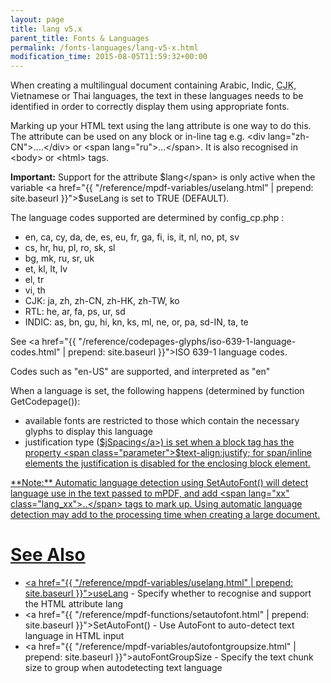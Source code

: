 ```yaml
---
layout: page
title: lang v5.x
parent_title: Fonts & Languages
permalink: /fonts-languages/lang-v5-x.html
modification_time: 2015-08-05T11:59:32+00:00
---
```


When creating a multilingual document containing Arabic, Indic,
<acronym title="Chinese-Japanese-Korean languages">CJK</acronym>, Vietnamese or Thai languages, the text in these
languages needs to be identified in order to correctly display them using appropriate fonts.

Marking up your HTML text using the lang attribute is one way to do this. The attribute can be used on any block or
in-line tag e.g. &lt;div lang="zh-CN"&gt;....&lt;/div&gt; or &lt;span lang="ru"&gt;...&lt;/span&gt;. It is also
recognised in &lt;body&gt; or &lt;html&gt; tags.

**Important:** Support for the attribute <span class="parameter">$lang</span> is only active when the variable
<a href="{{ "/reference/mpdf-variables/uselang.html" | prepend: site.baseurl }}">$useLang</a> is set to
<span class="smallblock">TRUE</span> (<span class="smallblock">DEFAULT</span>).

The language codes supported are determined by <span class="filename">config_cp.php</span> :

- en, ca, cy, da, de, es, eu, fr, ga, fi, is, it, nl, no, pt, sv
- cs, hr, hu, pl, ro, sk, sl
- bg, mk, ru, sr, uk
- et, kl, lt, lv
- el, tr
- vi, th
- CJK: ja, zh, zh-CN, zh-HK, zh-TW, ko
- RTL: he, ar, fa, ps, ur, sd
- INDIC: as, bn, gu, hi, kn, ks, ml, ne, or, pa, sd-IN, ta, te

See <a href="{{ "/reference/codepages-glyphs/iso-639-1-language-codes.html" | prepend: site.baseurl }}">ISO 639-1 language codes</a>.

Codes such as "en-US" are supported, and interpreted as "en"

When a language is set, the following happens (determined by function <span class="function">GetCodepage()</span>):

- available fonts are restricted to those which contain the necessary glyphs to display this language
- justification type (<a href="index9a03.html?tid=203">$jSpacing</a>) is set when a block tag has the property
  <span class="parameter">$text-align:justify</span>; for span/inline elements the justification
  is disabled for the enclosing block element.

<div class="alert alert-info" role="alert" markdown="1">
  **Note:** Automatic language detection using <span class="function">SetAutoFont()</span>
  will detect language use in the text passed to mPDF, and add
  <span class="filename">&lt;span lang="xx" class="lang_xx"&gt;..&lt;/span&gt;</span> tags to mark up.
  Using automatic language detection may add to the processing time when creating a large document.
</div>

# See Also

- <a href="{{ "/reference/mpdf-variables/uselang.html" | prepend: site.baseurl }}">useLang</a> - Specify whether to recognise and support the HTML attribute lang
- <a href="{{ "/reference/mpdf-functions/setautofont.html" | prepend: site.baseurl }}">SetAutoFont()</a> - Use AutoFont to auto-detect text language in HTML input
- <a href="{{ "/reference/mpdf-variables/autofontgroupsize.html" | prepend: site.baseurl }}">autoFontGroupSize</a> - Specify the text chunk size to group when autodetecting text language
